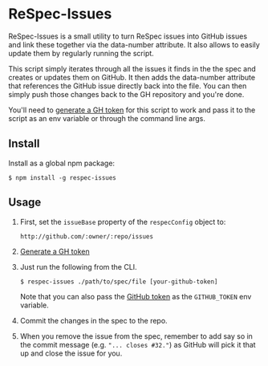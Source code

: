 ReSpec-Issues
================

ReSpec-Issues is a small utility to turn ReSpec issues into GitHub issues
and link these together via the data-number attribute. It also allows to
easily update them by regularly running the script.

This script simply iterates through all the issues it finds in the the spec and
creates or updates them on GitHub. It then adds the data-number attribute that
references the GitHub issue directly back into the file. You can then simply
push those changes back to the GH repository and you're done.

You'll need to [generate a GH token][token] for this script to work and pass it
to the script as an env variable or through the command line args.

Install
-------

Install as a global npm package:

```
$ npm install -g respec-issues
```

Usage
-----

1.  First, set the `issueBase` property of the `respecConfig` object to:
    
    ```
    http://github.com/:owner/:repo/issues
    ```
    
2.  [Generate a GH token][token]
    
3.  Just run the following from the CLI.
    
    ```
    $ respec-issues ./path/to/spec/file [your-github-token]
    ```
    
    Note that you can also pass the [GitHub token][token] as the `GITHUB_TOKEN`
    env variable.
    
4.  Commit the changes in the spec to the repo.
    
5.  When you remove the issue from the spec, remember to add say so in the commit
    message (e.g. `"... closes #32."`) as GitHub will pick it that up and close
    the issue for you.

[token]: https://help.github.com/articles/creating-an-access-token-for-command-line-use